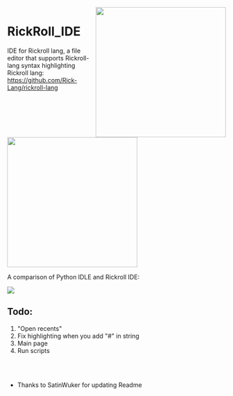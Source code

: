 <img src="https://cdn.discordapp.com/attachments/915761717970096130/959888456673275924/icon.png" align="right" width="300" height="300"/>

# RickRoll_IDE

IDE for Rickroll lang, a file editor that supports Rickroll-lang syntax highlighting
<br>
Rickroll lang: https://github.com/Rick-Lang/rickroll-lang

<img src="https://i.imgur.com/icr6IAs.jpg" width="300" height="300"/>

A comparison of Python IDLE and Rickroll IDE:

![](https://i.imgur.com/kFpVs0h.png)

## Todo:
1. "Open recents"
2. Fix highlighting when you add "#" in string
3. Main page
4. Run scripts
<br>
<br>

* Thanks to SatinWuker for updating Readme

